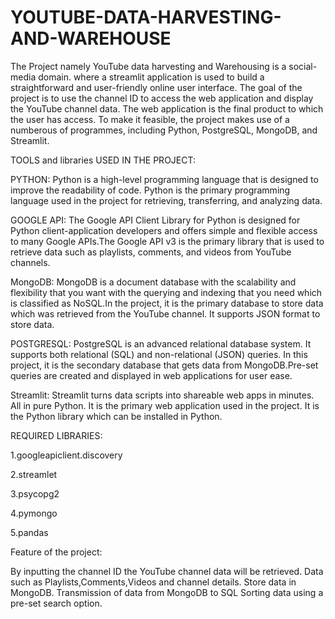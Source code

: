# YOUTUBE-DATA-HARVESTING-AND-WAREHOUSE
The Project namely YouTube data harvesting and Warehousing is a social-media domain. where a streamlit application is used to build a straightforward and user-friendly online user interface. The goal of the project is to use the channel ID to access the web application and display the YouTube channel data. The web application is the final product to which the user has access. To make it feasible, the project makes use of a numberous of programmes, including Python, PostgreSQL, MongoDB, and Streamlit.

TOOLS and libraries USED IN THE PROJECT:

PYTHON: Python is a high-level programming language that is designed to improve the readability of code. Python is the primary programming language used in the project for retrieving, transferring, and analyzing data.

GOOGLE API: The Google API Client Library for Python is designed for Python client-application developers and offers simple and flexible access to many Google APIs.The Google API v3 is the primary library that is used to retrieve data such as playlists, comments, and videos from YouTube channels.

MongoDB: MongoDB is a document database with the scalability and flexibility that you want with the querying and indexing that you need which is classified as NoSQL.In the project, it is the primary database to store data which was retrieved from the YouTube channel. It supports JSON format to store data.

POSTGRESQL: PostgreSQL is an advanced relational database system. It supports both relational (SQL) and non-relational (JSON) queries. In this project, it is the secondary database that gets data from MongoDB.Pre-set queries are created and displayed in web applications for user ease.

Streamlit: Streamlit turns data scripts into shareable web apps in minutes. All in pure Python. It is the primary web application used in the project. It is the Python library which can be installed in Python.

REQUIRED LIBRARIES:

1.googleapiclient.discovery

2.streamlet

3.psycopg2

4.pymongo

5.pandas

Feature of the project:

By inputting the channel ID the YouTube channel data will be retrieved. Data such as Playlists,Comments,Videos and channel details.
Store data in MongoDB.
Transmission of data from MongoDB to SQL
Sorting data using a pre-set search option.
